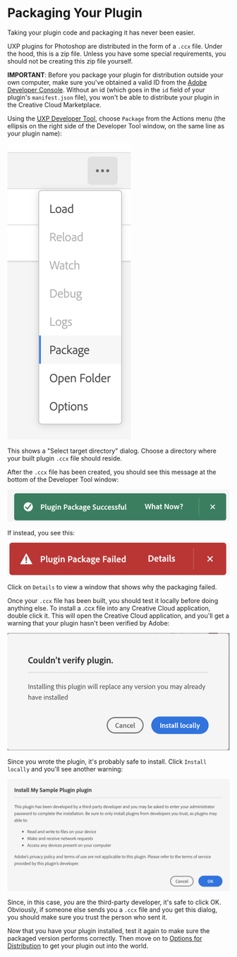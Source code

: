 # Packaging Your Plugin

Taking your plugin code and packaging it has never been easier.

UXP plugins for Photoshop are distributed in the form of a `.ccx` file. Under the hood, this is a zip file. Unless you have some special requirements, you should not be creating this zip file yourself.

<InlineAlert variant="info" slots="text"/>

**IMPORTANT**:
Before you package your plugin for distribution outside your own computer, make sure you've obtained a valid ID from the [Adobe Developer Console](https://console.adobe.io). Without an id (which goes in the `id` field of your plugin's `manifest.json` file), you won't be able to distribute your plugin in the Creative Cloud Marketplace.

Using the [UXP Developer Tool](../../devtool/), choose `Package` from the Actions menu (the ellipsis on the right side of the Developer Tool window, on the same line as your plugin name):

![Package Menu](../images/udt-package-menu.png)

This shows a "Select target directory" dialog. Choose a directory where your built plugin `.ccx` file should reside.

After the `.ccx` file has been created, you should see this message at the bottom of the Developer Tool window:

![Package Success](../images/package-success.png)

If instead, you see this:

![Package Failed](../images/package-failed.png)

Click on `Details` to view a window that shows why the packaging failed.

Once your `.ccx` file has been built, you should test it locally before doing anything else. To install a .ccx file into any Creative Cloud application, double click it. This will open the Creative Cloud application, and you'll get a warning that your plugin hasn't been verified by Adobe:

![Verify Failed](../images/verify-failed.png)

Since you wrote the plugin, it's probably safe to install. Click `Install locally` and you'll see another warning:

![Install Warning](../images/install-warning.png)

Since, in this case, *you* are the third-party developer, it's safe to click OK. Obviously, if someone else sends you a `.ccx` file and you get this dialog, you should make sure you trust the person who sent it.

Now that you have your plugin installed, test it again to make sure the packaged version performs correctly. Then move on to [Options for Distribution](../distribution-options) to get your plugin out into the world.
